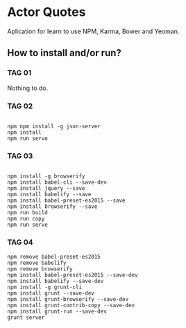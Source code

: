 Actor Quotes
============

Aplication for learn to use NPM, Karma, Bower and Yeoman.

## How to install and/or run?

### TAG 01

Nothing to do.

### TAG 02

```

npm npm install -g json-server
npm install
npm run serve

```

### TAG 03

```

npm install -g browserify
npm install babel-cli --save-dev
npm install jquery --save
npm install babelify --save
npm install babel-preset-es2015 --save
npm install browserify --save
npm run build
npm run copy
npm run serve

```

### TAG 04

```
npm remove babel-preset-es2015
npm remove babelify
npm remove browserify
npm install babel-preset-es2015 --save-dev
npm install babelify --save-dev
npm install -g grunt-cli
npm install grunt --save-dev
npm install grunt-browserify --save-dev
npm install grunt-contrib-copy --save-dev
npm install grunt-run --save-dev
grunt server

```